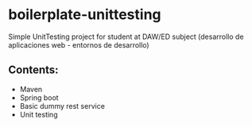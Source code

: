 # boilerplate-unittesting
Simple UnitTesting project for student at DAW/ED subject  (desarrollo de aplicaciones web - entornos de desarrollo)

## Contents: 
- Maven
- Spring boot
- Basic dummy rest service
- Unit testing
